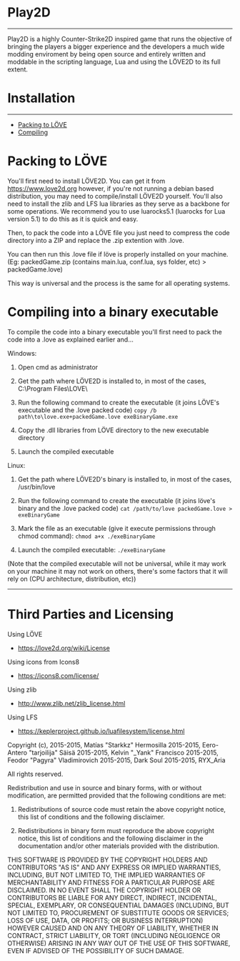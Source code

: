 # Play2D
----------------------------------------------------------------------------------------------------
Play2D is a highly Counter-Strike2D inspired game that runs the objective of bringing the players a bigger experience and the developers a much wide modding enviroment by being open source and entirely written and moddable in the scripting language, Lua and using the LÖVE2D to its full extent.


# Installation
----------------------------------------------------------------------------------------------------
* [Packing to LÖVE](#packing)
* [Compiling](#compiling)

# <a name="packing"></a>Packing to LÖVE
You'll first need to install LÖVE2D. You can get it from https://www.love2d.org however, if you're not running a debian based distribution, you may need to compile/install LÖVE2D yourself. You'll also need to install the zlib and LFS lua libraries as they serve as a backbone for some operations. We recommend you to use luarocks5.1 (luarocks for Lua version 5.1) to do this as it is quick and easy.

Then, to pack the code into a LÖVE file you just need to compress the code directory into a ZIP and replace the .zip extention with .love. 

You can then run this .love file if löve is properly installed on your machine.
(Eg: packedGame.zip (contains main.lua, conf.lua, sys folder, etc) > packedGame.love)

This way is universal and the process is the same for all operating systems.

# <a name="compiling"></a>Compiling into a binary executable
To compile the code into a binary executable you'll first need to pack the code into a .love as explained earlier and...

Windows:
1. Open cmd as administrator

2. Get the path where LÖVE2D is installed to, in most of the cases, C:\Program Files\LOVE\

3. Run the following command to create the executable (it joins LÖVE's executable and the .love packed code) 
```copy /b path\to\love.exe+packedGame.love exeBinaryGame.exe```

4. Copy the .dll libraries from LÖVE directory to the new executable directory

5. Launch the compiled executable

Linux:
1. Get the path where LÖVE2D's binary is installed to, in most of the cases, /usr/bin/love

2. Run the following command to create the executable (it joins löve's binary and the .love packed code) 
```cat /path/to/love packedGame.love > exeBinaryGame```

3. Mark the file as an executable (give it execute permissions through chmod command): 
```chmod a+x ./exeBinaryGame```

4. Launch the compiled executable: 
```./exeBinaryGame```

(Note that the compiled executable will not be universal, while it may work on your machine it may not work on others, there's some factors that it will rely on (CPU architecture, distribution, etc))

----------------------------------------------------------------------------------------------------
# Third Parties and Licensing

Using LÖVE
* https://love2d.org/wiki/License

Using icons from Icons8
* https://icons8.com/license/

Using zlib
* http://www.zlib.net/zlib_license.html

Using LFS
* https://keplerproject.github.io/luafilesystem/license.html

Copyright (c),
	2015-2015, Matías "Starkkz" Hermosilla
	2015-2015, Eero-Antero "tarjoilija" Säisä
	2015-2015, Kelvin "_Yank" Francisco
	2015-2015, Feodor "Pagyra" Vladimirovich 
	2015-2015, Dark Soul
	2015-2015, RYX_Aria

All rights reserved.

Redistribution and use in source and binary forms, with or without
modification, are permitted provided that the following conditions are met:

1. Redistributions of source code must retain the above copyright notice, this
   list of conditions and the following disclaimer.

2. Redistributions in binary form must reproduce the above copyright notice,
   this list of conditions and the following disclaimer in the documentation
   and/or other materials provided with the distribution.

THIS SOFTWARE IS PROVIDED BY THE COPYRIGHT HOLDERS AND CONTRIBUTORS "AS IS"
AND ANY EXPRESS OR IMPLIED WARRANTIES, INCLUDING, BUT NOT LIMITED TO, THE
IMPLIED WARRANTIES OF MERCHANTABILITY AND FITNESS FOR A PARTICULAR PURPOSE ARE
DISCLAIMED. IN NO EVENT SHALL THE COPYRIGHT HOLDER OR CONTRIBUTORS BE LIABLE
FOR ANY DIRECT, INDIRECT, INCIDENTAL, SPECIAL, EXEMPLARY, OR CONSEQUENTIAL
DAMAGES (INCLUDING, BUT NOT LIMITED TO, PROCUREMENT OF SUBSTITUTE GOODS OR
SERVICES; LOSS OF USE, DATA, OR PROFITS; OR BUSINESS INTERRUPTION) HOWEVER
CAUSED AND ON ANY THEORY OF LIABILITY, WHETHER IN CONTRACT, STRICT LIABILITY,
OR TORT (INCLUDING NEGLIGENCE OR OTHERWISE) ARISING IN ANY WAY OUT OF THE USE
OF THIS SOFTWARE, EVEN IF ADVISED OF THE POSSIBILITY OF SUCH DAMAGE.
